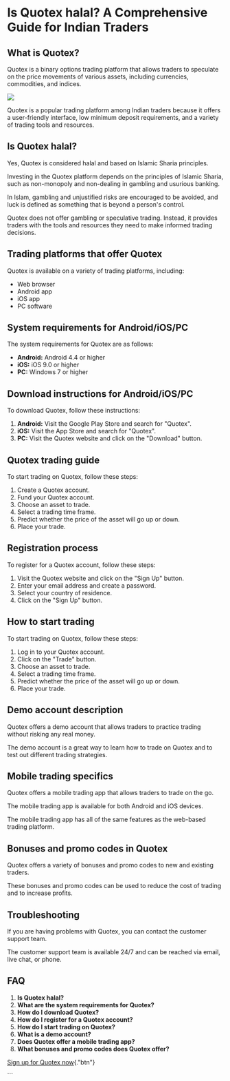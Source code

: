 # Is Quotex halal? A Comprehensive Guide for Indian Traders

## What is Quotex?

Quotex is a binary options trading platform that allows traders to
speculate on the price movements of various assets, including
currencies, commodities, and indices.

[![](https://static.quotex.io/files/4_en/300_250.jpg)](https://traff.sbs/brokerqxlid)

Quotex is a popular trading platform among Indian traders because it
offers a user-friendly interface, low minimum deposit requirements, and
a variety of trading tools and resources.

## Is Quotex halal?

Yes, Quotex is considered halal and based on Islamic Sharia principles.

Investing in the Quotex platform depends on the principles of Islamic
Sharia, such as non-monopoly and non-dealing in gambling and usurious
banking.

In Islam, gambling and unjustified risks are encouraged to be avoided,
and luck is defined as something that is beyond a person\'s control.

Quotex does not offer gambling or speculative trading. Instead, it
provides traders with the tools and resources they need to make informed
trading decisions.

## Trading platforms that offer Quotex

Quotex is available on a variety of trading platforms, including:

-   Web browser
-   Android app
-   iOS app
-   PC software

## System requirements for Android/iOS/PC

The system requirements for Quotex are as follows:

-   **Android:** Android 4.4 or higher
-   **iOS:** iOS 9.0 or higher
-   **PC:** Windows 7 or higher

## Download instructions for Android/iOS/PC

To download Quotex, follow these instructions:

1.  **Android:** Visit the Google Play Store and search for
    "Quotex".
2.  **iOS:** Visit the App Store and search for "Quotex".
3.  **PC:** Visit the Quotex website and click on the "Download"
    button.

## Quotex trading guide

To start trading on Quotex, follow these steps:

1.  Create a Quotex account.
2.  Fund your Quotex account.
3.  Choose an asset to trade.
4.  Select a trading time frame.
5.  Predict whether the price of the asset will go up or down.
6.  Place your trade.

## Registration process

To register for a Quotex account, follow these steps:

1.  Visit the Quotex website and click on the "Sign Up" button.
2.  Enter your email address and create a password.
3.  Select your country of residence.
4.  Click on the "Sign Up" button.

## How to start trading

To start trading on Quotex, follow these steps:

1.  Log in to your Quotex account.
2.  Click on the "Trade" button.
3.  Choose an asset to trade.
4.  Select a trading time frame.
5.  Predict whether the price of the asset will go up or down.
6.  Place your trade.

## Demo account description

Quotex offers a demo account that allows traders to practice trading
without risking any real money.

The demo account is a great way to learn how to trade on Quotex and to
test out different trading strategies.

## Mobile trading specifics

Quotex offers a mobile trading app that allows traders to trade on the
go.

The mobile trading app is available for both Android and iOS devices.

The mobile trading app has all of the same features as the web-based
trading platform.

## Bonuses and promo codes in Quotex

Quotex offers a variety of bonuses and promo codes to new and existing
traders.

These bonuses and promo codes can be used to reduce the cost of trading
and to increase profits.

## Troubleshooting

If you are having problems with Quotex, you can contact the customer
support team.

The customer support team is available 24/7 and can be reached via
email, live chat, or phone.

## FAQ

1.  **Is Quotex halal?**
2.  **What are the system requirements for Quotex?**
3.  **How do I download Quotex?**
4.  **How do I register for a Quotex account?**
5.  **How do I start trading on Quotex?**
6.  **What is a demo account?**
7.  **Does Quotex offer a mobile trading app?**
8.  **What bonuses and promo codes does Quotex offer?**

[Sign up for Quotex
now](\%22https://broker-qx.pro/sign-up/?lid=1102511\%22){."btn"}

\`\`\`


